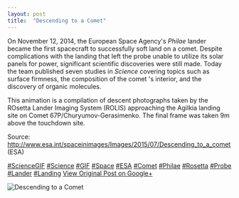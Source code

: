 ```yaml
---
layout: post
title:  "Descending to a Comet"
---
```


On November 12, 2014, the European Space Agency's _Philae_ lander became the first spacecraft to successfully soft land on a comet. Despite complications with the landing that left the probe unable to utilize its solar panels for power, significant scientific discoveries were still made. Today the team published seven studies in _Science_ covering topics such as surface firmness, the composition of the comet 's interior, and the discovery of organic molecules.  
  
This animation is a compilation of descent photographs taken by the ROsetta Lander Imaging System (ROLIS) approaching the Agilkia landing site on Comet 67P/Churyumov-Gerasimenko. The final frame was taken 9m above the touchdown site.  
  
Source: <http://www.esa.int/spaceinimages/Images/2015/07/Descending_to_a_comet> (ESA)  
  
[#ScienceGIF](https://plus.google.com/s/%23ScienceGIF/posts) [#Science](https://plus.google.com/s/%23Science/posts) [#GIF](https://plus.google.com/s/%23GIF/posts) [#Space](https://plus.google.com/s/%23Space/posts) [#ESA](https://plus.google.com/s/%23ESA/posts) [#Comet](https://plus.google.com/s/%23Comet/posts) [#Philae](https://plus.google.com/s/%23Philae/posts) [#Rosetta](https://plus.google.com/s/%23Rosetta/posts) [#Probe](https://plus.google.com/s/%23Probe/posts) [#Lander](https://plus.google.com/s/%23Lander/posts) [#Landing](https://plus.google.com/s/%23Landing/posts)
[View Original Post on Google+](https://plus.google.com/+ColinSullender/posts/U4Njxkh6k2L)

![Descending to a Comet](https://i.imgur.com/IGfFwgb.gif)
